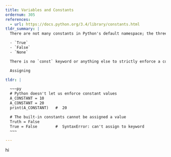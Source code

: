 ```yaml
---
title: Variables and Constants
ordernum: 305
references:
  - url: https://docs.python.org/3.4/library/constants.html
tldr_summary: |
  There are not many constants in Python's default namespace; the three most common:

  - `True`
  - `False`
  - `None`

  There is no `const` keyword or anything else to strictly enforce a constant. The convention is to name variables _intended_ to be constants in all-caps.

  Assigning 

tldr: |

  ~~~py
  # Python doesn't let us enforce constant values
  A_CONSTANT = 10
  A_CONSTANT = 20
  print(A_CONSTANT)   #  20

  # The built-in constants cannot be assigned a value
  Truth = False
  True = False        #  SyntaxError: can't assign to keyword
  ~~~

---
```


hi
